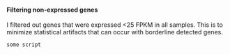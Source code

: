 #### Filtering non-expressed genes
I filtered out genes that were expressed <25 FPKM in all samples. This is to minimize statistical artifacts that can occur with borderline detected genes. 

```R
some script
```
